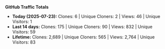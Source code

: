 
**GitHub Traffic Totals**

- **Today (2025-07-23):** Clones: 6 | Unique Cloners: 2 | Views: 46 | Unique Visitors: 1
- **Last 14 days:** Clones: 175 | Unique Cloners: 90 | Views: 832 | Unique Visitors: 59
- **Lifetime:** Clones: 2,689 | Unique Cloners: 565 | Views: 2,764 | Unique Visitors: 83
